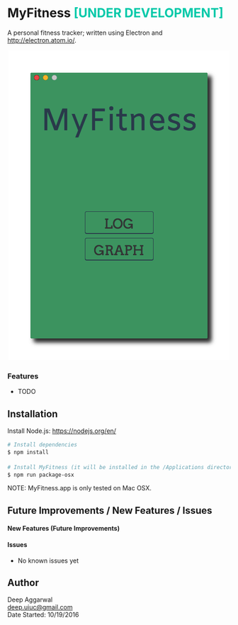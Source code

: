 MyFitness <span style="color: #03C9A9;">**[UNDER DEVELOPMENT]**</span>
========= 

A personal fitness tracker; written using Electron and <http://electron.atom.io/>.

<p align="center">
    <img src="resources/images/mfAppImage_no_bg_shadow.png">
</p>

### Features
- TODO

Installation
------------
Install Node.js: <https://nodejs.org/en/>

```sh
# Install dependencies
$ npm install

# Install MyFitness (it will be installed in the /Applications directory where all your apps live)
$ npm run package-osx
```

NOTE: MyFitness.app is only tested on Mac OSX.

Future Improvements / New Features / Issues
-------------------------------------------
#### New Features (Future Improvements)

#### Issues
- No known issues yet

Author
------
Deep Aggarwal  
deep.uiuc@gmail.com  
Date Started: 10/19/2016  
